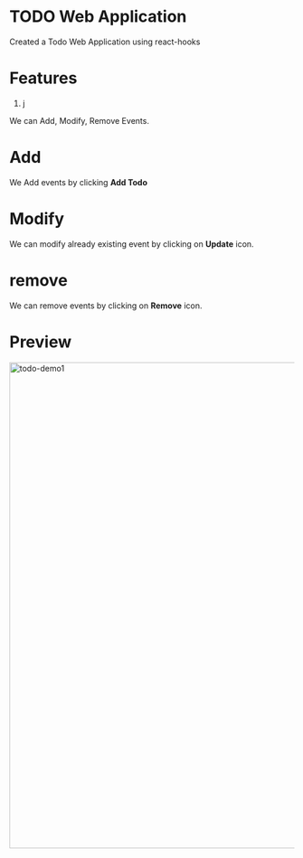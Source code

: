 # TODO Web Application
  
  Created a Todo Web Application using react-hooks
  
 # Features
  
   <ol>
  <li>j</li>
   </ol>  
   We can Add, Modify, Remove Events. 
   
   # Add 
   We Add events by clicking **Add Todo**
   
   # Modify
   We can modify already existing event by clicking on **Update** icon. 
   
   # remove 
   We can remove events by clicking on **Remove** icon.
 
# Preview 

<img width="860" alt="todo-demo1" src="https://user-images.githubusercontent.com/83816376/162510891-9c70e978-cb61-447d-9fc0-8350191589f8.png">
